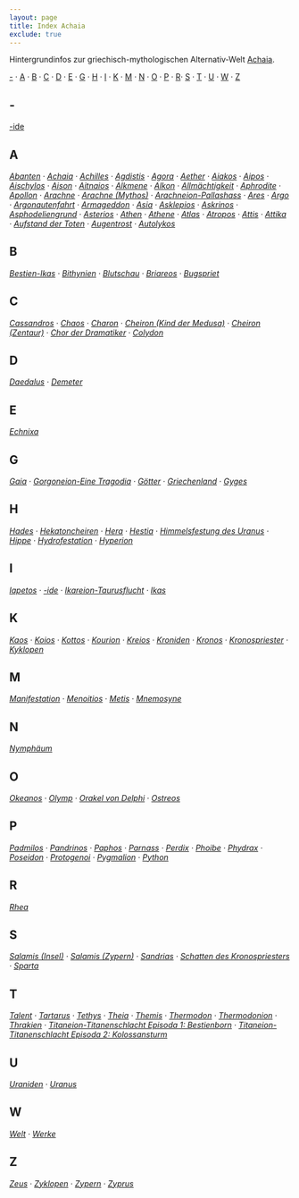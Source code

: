 ```yaml
---
layout: page
title: Index Achaia
exclude: true
---
```


Hintergrundinfos zur griechisch-mythologischen Alternativ-Welt [Achaia](/achaia/).

[-](#-) · [A](#A) · [B](#B) · [C](#C) · [D](#D) · [E](#E) · [G](#G) · [H](#H) · [I](#I) · [K](#K) · [M](#M) · [N](#N) · [O](#O) · [P](#P) · [R](#R)· [S](#S) · [T](#T) · [U](#U) · [W](#W) · [Z](#Z)

## <a name="-">-</a>

[-ide](/ide/)

## <a name="A">A</a>

*[Abanten](/abanten/) · [Achaia](/achaia/) · [Achilles](/achilles/) · [Agdistis](/agdistis/) · [Agora](/agora/) · [Aether](/aether/) · [Aiakos](/aiakos/) · [Aipos](/aipos/) · [Aischylos](/aischylos/) · [Aison](/aison/) · [Aitnaios](/aitnaios/) · [Alkmene](/alkmene/) · [Alkon](/alkon/) · [Allmächtigkeit](/allmaechtigkeit/) · [Aphrodite](/aphrodite/) · [Apollon](/apollon/) · [Arachne](/arachne/) · [Arachne (Mythos)](/arachne-mythos/) · [Arachneion-Pallashass](/arachneion-pallashass/) · [Ares](/ares/) · [Argo](/argo/) · [Argonautenfahrt](/argonautenfahrt/) · [Armageddon](/armageddon/) · [Asia](/asia/) · [Asklepios](/asklepios/) · [Askrinos](/askrinos/) · [Asphodeliengrund](/asphodeliengrund/) · [Asterios](/asterios/) · [Athen](/athen/) · [Athene](/athene/) · [Atlas](/atlas/) · [Atropos](/atropos/) · [Attis](/attis/) · [Attika](/attika/) · [Aufstand der Toten](/aufstand-der-toten/) · [Augentrost](/augentrost/) · [Autolykos](/autolykos/)*

## <a name="B">B</a>

*[Bestien-Ikas](/bestien-ikas/) · [Bithynien](/bityhnien/) · [Blutschau](/blutschau/) · [Briareos](/briareos/) · [Bugspriet](/bugspriet/)*

## <a name="C">C</a>

*[Cassandros](/cassandros/) · [Chaos](/kaos/) · [Charon](/charon/) · [Cheiron (Kind der Medusa)](/cheiron-kind-der-medusa/) · [Cheiron (Zentaur)](/cheiron-zentaur/) · [Chor der Dramatiker](/chor-der-dramatiker/) · [Colydon](/colydon/)*

## <a name="D">D</a>

*[Daedalus](/daedalus/) · [Demeter](/demeter/)*

## <a name="E">E</a>

*[Echnixa](/echnixa/)*

## <a name="G">G</a>

*[Gaia](/gaia/) · [Gorgoneion-Eine Tragodia](/gorgoneion-eine-tragodia/) · [Götter](/goetter/) · [Griechenland](/griechenland/) · [Gyges](/gyges/)*

## <a name="H">H</a>

*[Hades](/hades/) · [Hekatoncheiren](/hekatoncheiren/) · [Hera](/hera/) · [Hestia](/hestia/) · [Himmelsfestung des Uranus](/himmelsfestung-des-uranus/) · [Hippe](/hippe/) · [Hydrofestation](/hydrofestation/) · [Hyperion](/hyperion/)*

## <a name="I">I</a>

*[Iapetos](/iapetos/) · [-ide](/ide/) · [Ikareion-Taurusflucht](/ikareion-taurusflucht/) · [Ikas](/ikas/)*

## <a name="K">K</a>

*[Kaos](/kaos/) · [Koios](/koios/) · [Kottos](/kottos/) · [Kourion](/kourion/) · [Kreios](/kreios/) · [Kroniden](/kroniden/) · [Kronos](/kronos/) · [Kronospriester](/kronospriester/) · [Kyklopen](/kyklopen/)*

## <a name="M">M</a>

*[Manifestation](/manifestation/) · [Menoitios](/menoitios/) · [Metis](/metis/) · [Mnemosyne](/mnemosyne/)*

## <a name="N">N</a>

*[Nymphäum](/nymphaeum/)*

## <a name="O">O</a>

*[Okeanos](/okeanos/) · [Olymp](/olymp/) · [Orakel von Delphi](/orakel-von-delphi/) · [Ostreos](/ostreos/)*

## <a name="P">P</a>

*[Padmilos](/padmilos/) · [Pandrinos](/pandrinos/) · [Paphos](/paphos/) · [Parnass](/parnass/) · [Perdix](/perdix/) · [Phoibe](/phoibe/) · [Phydrax](/phydrax/) · [Poseidon](/poseidon/) · [Protogenoi](/protogenoi/) · [Pygmalion](/pygmalion/) · [Python](/python/)*

## <a name="R">R</a>

*[Rhea](/rhea/)*

## <a name="S">S</a>

*[Salamis (Insel)](/salamis-insel/) · [Salamis (Zypern)](/salamis-zypern/) · [Sandrias](/sandrias/) · [Schatten des Kronospriesters](/schatten-des-kronospriesters/) · [Sparta](/sparta/)*

## <a name="T">T</a>

*[Talent](/talent/) · [Tartarus](/tartarus/) · [Tethys](/tethys/) · [Theia](/theia/) · [Themis](/themis/) · [Thermodon](/thermodon/) · [Thermodonion](/thermodonion/) · [Thrakien](/thrakien/) · [Titaneion-Titanenschlacht Episoda 1: Bestienborn](/titaneion-1/) · [Titaneion-Titanenschlacht Episoda 2: Kolossansturm](/titaneion-2/)*

## <a name="U">U</a>

*[Uraniden](/uraniden/) · [Uranus](/uranus/)*

## <a name="W">W</a>

*[Welt](/achaia/) · [Werke](/werke/)*

## <a name="Z">Z</a>

*[Zeus](/zeus) · [Zyklopen](/kyklopen/) · [Zypern](/zyprus/) · [Zyprus](/zyprus/)*
